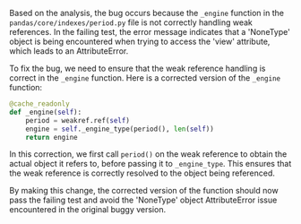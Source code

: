 Based on the analysis, the bug occurs because the `_engine` function in the `pandas/core/indexes/period.py` file is not correctly handling weak references. In the failing test, the error message indicates that a 'NoneType' object is being encountered when trying to access the 'view' attribute, which leads to an AttributeError.

To fix the bug, we need to ensure that the weak reference handling is correct in the `_engine` function. Here is a corrected version of the `_engine` function:

```python
@cache_readonly
def _engine(self):
    period = weakref.ref(self)
    engine = self._engine_type(period(), len(self))
    return engine
```

In this correction, we first call `period()` on the weak reference to obtain the actual object it refers to, before passing it to `_engine_type`. This ensures that the weak reference is correctly resolved to the object being referenced.

By making this change, the corrected version of the function should now pass the failing test and avoid the 'NoneType' object AttributeError issue encountered in the original buggy version.